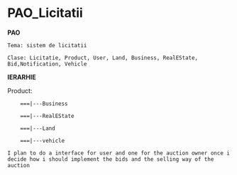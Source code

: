 # PAO_Licitatii
<b>PAO</b>

```
Tema: sistem de licitatii

Clase: Licitatie, Product, User, Land, Business, RealEState, Bid,Notification, Vehicle

```
<b>IERARHIE</b>

Product:

        ===|---Business

        ===|---RealEState
        
        ===|---Land
        
        ===|---vehicle
```I plan to do a interface for user and one for the auction owner once i decide how i should implement the bids and the selling way of the auction```
